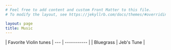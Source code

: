 ```yaml
---
# Feel free to add content and custom Front Matter to this file.
# To modify the layout, see https://jekyllrb.com/docs/themes/#overriding-theme-defaults

layout: page
title: Music
---
```


| Favorite Violin tunes
| --- | ----------- |
| Bluegrass | Jeb's Tune |